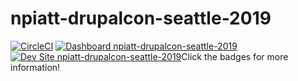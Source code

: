 # npiatt-drupalcon-seattle-2019

[![CircleCI](https://circleci.com/gh/pantheon-training-org/npiatt-drupalcon-seattle-2019.svg?style=shield)](https://circleci.com/gh/pantheon-training-org/npiatt-drupalcon-seattle-2019)
[![Dashboard npiatt-drupalcon-seattle-2019](https://img.shields.io/badge/dashboard-npiatt_drupalcon_seattle_2019-yellow.svg)](https://dashboard.pantheon.io/sites/2cc17dcc-61b1-425c-b05c-cbdd3ad53d7e#dev/code)
[![Dev Site npiatt-drupalcon-seattle-2019](https://img.shields.io/badge/site-npiatt_drupalcon_seattle_2019-blue.svg)](http://dev-npiatt-drupalcon-seattle-2019.pantheonsite.io/)Click the badges for more information!

